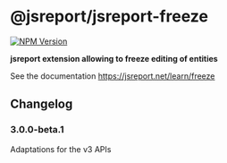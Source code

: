 # @jsreport/jsreport-freeze
[![NPM Version](http://img.shields.io/npm/v/@jsreport/jsreport-freeze.svg?style=flat-square)](https://npmjs.com/package/@jsreport/jsreport-freeze)

**jsreport extension allowing to freeze editing of entities**

See the documentation https://jsreport.net/learn/freeze

## Changelog

### 3.0.0-beta.1

Adaptations for the v3 APIs
